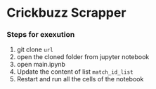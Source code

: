 # Crickbuzz Scrapper
### Steps for exexution
1. git clone ```url```
2. open the cloned folder from jupyter notebook
3. open main.ipynb
4. Update the content of list ```match_id_list```
5. Restart and run all the cells of the notebook
